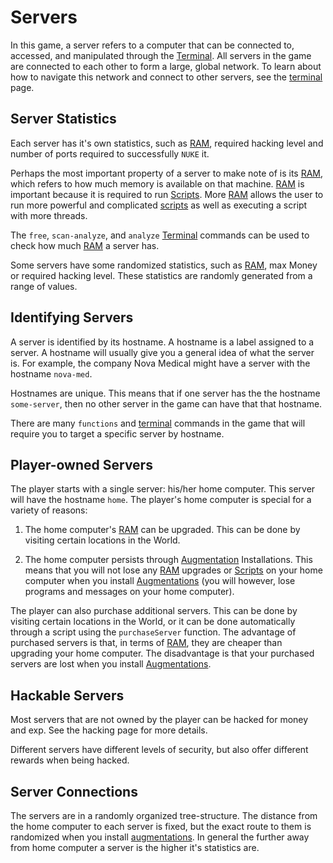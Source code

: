 # Servers

In this game, a server refers to a computer that can be connected to,
accessed, and manipulated through the [Terminal](terminal.md). All servers in the
game are connected to each other to form a large, global network.
To learn about how to navigate this network and connect to other
servers, see the [terminal](terminal.md) page.

## Server Statistics

Each server has it's own statistics, such as [RAM](ram.md), required hacking level and number of
ports required to successfully `NUKE` it.

Perhaps the most important property of a server to make note of is its [RAM](ram.md),
which refers to how much memory is available on that machine. [RAM](ram.md) is
important because it is required to run [Scripts](scripts.md). More [RAM](ram.md) allows
the user to run more powerful and complicated [scripts](scripts.md) as well as executing
a script with more threads.

The `free`, `scan-analyze`, and `analyze` [Terminal](terminal.md) commands
can be used to check how much [RAM](ram.md) a server has.

Some servers have some randomized statistics, such as [RAM](ram.md), max Money or
required hacking level. These statistics are randomly generated from a range of values.

## Identifying Servers

A server is identified by its hostname.
A hostname is a label assigned to a server.
A hostname will usually give you a general idea of what the server
is. For example, the company Nova Medical might have a server with
the hostname `nova-med`.

Hostnames are unique. This means that if one
server has the the hostname `some-server`, then no other server
in the game can have that that hostname.

There are many `functions`
and [terminal](terminal.md) commands in the game
that will require you to target a specific server by hostname.

## Player-owned Servers

The player starts with a single server: his/her home computer.
This server will have the hostname `home`. The player's home
computer is special for a variety of reasons:

1. The home computer's [RAM](ram.md) can be upgraded. This can be done by visiting
   certain locations in the World.

2. The home computer persists through [Augmentation](augmentations.md) Installations. This means
   that you will not lose any [RAM](ram.md) upgrades or [Scripts](scripts.md) on your
   home computer when you install [Augmentations](augmentations.md) (you will
   however, lose programs and messages on your home computer).

The player can also purchase additional servers. This can be
done by visiting certain locations in the World, or it can be
done automatically through a script using the `purchaseServer`
function. The advantage of purchased servers is that,
in terms of [RAM](ram.md), they are cheaper than upgrading your home
computer. The disadvantage is that your purchased servers
are lost when you install [Augmentations](augmentations.md).

## Hackable Servers

Most servers that are not owned by the player can be hacked for money
and exp. See the hacking page for more details.

Different servers have different levels of security, but also offer
different rewards when being hacked.

## Server Connections

The servers are in a randomly organized tree-structure. The distance from
the home computer to each server is fixed, but the exact route to them is
randomized when you install [augmentations](augmentations.md). In general the
further away from home computer a server is the higher it's statistics are.
